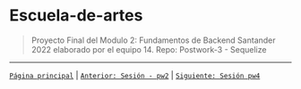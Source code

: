 # Escuela-de-artes

>Proyecto Final del Modulo 2: Fundamentos de Backend Santander 2022 elaborado por el equipo 14.
>Repo: Postwork-3 - Sequelize


-------
[`Página principal`](../../README.md) | [`Anterior: Sesión - pw2`](../pw2/README.md) | [`Siguiente: Sesión pw4`](../pw4/README.md)
